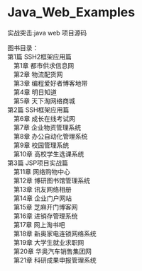 # Java_Web_Examples
实战突击:java web 项目源码

图书目录：  
第1篇  SSH2框架应用篇  
　第1章  都市供求信息网  
　第2章  物流配货网  
　第3章  编程爱好者博客地带  
　第4章  明日知道  
　第5章  天下淘网络商城  
第2篇  SSH框架应用篇   
　第6章  成长在线考试网  
　第7章  企业物资管理系统  
　第8章  办公自动化管理系统  
　第9章  校园管理系统  
　第10章  高校学生选课系统  
第3篇  JSP项目实战篇   
　第11章  网络购物中心  
　第12章  博研图书馆管理系统  
　第13章  讯友网络相册  
　第14章  企业门户网站  
　第15章  芝麻开门博客网  
　第16章  进销存管理系统  
　第17章  网上淘书吧  
　第18章  新奥家电连锁网络系统  
　第19章  大学生就业求职网  
　第20章  华奥汽车销售集团网  
　第21章  科研成果申报管理系统  
